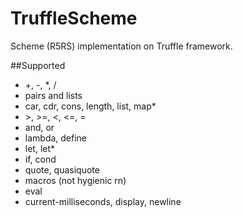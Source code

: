 # TruffleScheme
Scheme (R5RS) implementation on Truffle framework.

##Supported
- +, -, *, /
- pairs and lists
- car, cdr, cons, length, list, map*
- \>, >=, <, <=, = 
- and, or
- lambda, define
- let, let*
- if, cond
- quote, quasiquote
- macros (not hygienic rn)
- eval
- current-milliseconds, display, newline

